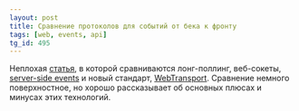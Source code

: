 ```yaml
---
layout: post
title: Сравнение протоколов для событий от бека к фронту
tags: [web, events, api]
tg_id: 495
---
```

Неплохая [статья](https://rxdb.info/articles/websockets-sse-polling-webrtc-webtransport.html), в которой сравниваются лонг-поллинг, веб-сокеты, [server-side events](/2023/09/28/server-events.html) и новый стандарт, [WebTransport](https://developer.mozilla.org/en-US/docs/Web/API/WebTransport). Сравнение немного поверхностное, но хорошо рассказывает об основных плюсах и минусах этих технологий.

